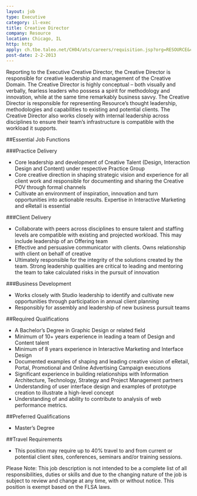 ```yaml
---
layout: job
type: Executive
category: il-exec
title: Creative Director
company: Resource
location: Chicago, IL
http: http
apply: ch.tbe.taleo.net/CH04/ats/careers/requisition.jsp?org=RESOURCE&cws=1&rid=614
post-date: 2-2-2013
---
```


Reporting to the Executive Creative Director, the Creative Director is responsible for creative leadership and management of the Creative Domain.  The Creative Director is highly conceptual – both visually and verbally, fearless leaders who possess a spirit for methodology and innovation, while at the same time remarkably business savvy. The Creative Director is responsible for representing Resource’s thought leadership, methodologies and capabilities to existing and potential clients. The Creative Director also works closely with internal leadership across disciplines to ensure their team’s infrastructure is compatible with the workload it supports.

##Essential Job Functions

###Practice Delivery                                                                

* Core leadership and development of Creative Talent (Design, Interaction Design and Content) under respective Practice Group
* Core creative direction in shaping strategic vision and experience for all client work and responsible for documenting and sharing the Creative POV through formal channels
* Cultivate an environment of inspiration, innovation and turn opportunities into actionable results. Expertise in Interactive Marketing and eRetail is essential
 
###Client Delivery

* Collaborate with peers across disciplines to ensure talent and staffing levels are compatible with existing and projected workload. This may include leadership of an Offering team
* Effective and persuasive communicator with clients. Owns relationship with client on behalf of creative
* Ultimately responsible for the integrity of the solutions created by the team. Strong leadership qualities are critical to leading and mentoring the team to take calculated risks in the pursuit of innovation
 
###Business Development

* Works closely with Studio leadership to identify and cultivate new opportunities through participation in annual client planning
* Responsibly for assembly and leadership of new business pursuit teams
 

##Required Qualifications

* A Bachelor’s Degree in Graphic Design or related field
* Minimum of 10+ years experience in leading a team of Design and Content talent
* Minimum of 8 years experience in Interactive Marketing and Interface Design
* Documented examples of shaping and leading creative vision of eRetail, Portal, Promotional and Online Advertising Campaign executions
* Significant experience in building relationships with Information Architecture, Technology, Strategy and Project Management partners
* Understanding of user interface design and examples of prototype creation to illustrate a high-level concept
* Understanding of and ability to contribute to analysis of web performance metrics.
 

##Preferred Qualifications

* Master’s Degree
 

##Travel Requirements

* This position may require up to 40% travel to and from current or potential client sites, conferences, seminars and/or training sessions.
 

Please Note: This job description is not intended to be a complete list of all responsibilities, duties or skills and due
to the changing nature of the job is subject to review and change at any time, with or without notice.  This position
is exempt based on the FLSA laws.